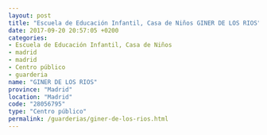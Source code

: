 ```yaml
---
layout: post
title: "Escuela de Educación Infantil, Casa de Niños GINER DE LOS RIOS"
date: 2017-09-20 20:57:05 +0200
categories:
- Escuela de Educación Infantil, Casa de Niños
- madrid
- madrid
- Centro público
- guarderia
name: "GINER DE LOS RIOS"
province: "Madrid"
location: "Madrid"
code: "28056795"
type: "Centro público"
permalink: /guarderias/giner-de-los-rios.html
---
```


